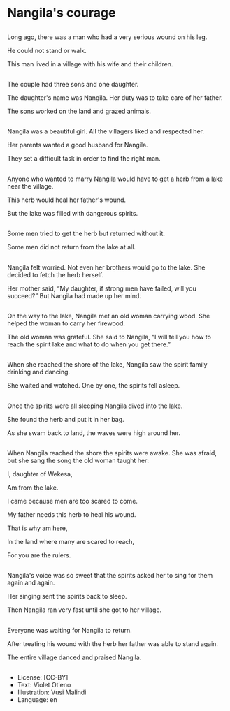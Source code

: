 # Nangila's courage

##
Long ago, there was a man who had a very serious wound on his leg.

He could not stand or walk.

This man lived in a village with his wife and their children.

##
The couple had three sons and one daughter.

The daughter's name was Nangila. Her duty was to take care of her father.

The sons worked on the land and grazed animals.

##
Nangila was a beautiful girl. All the villagers liked and respected her.

Her parents wanted a good husband for Nangila.

They set a difficult task in order to find the right man.

##
Anyone who wanted to marry Nangila would have to get a herb from a lake near the village.

This herb would heal her father's wound.

But the lake was filled with dangerous spirits.

##
Some men tried to get the herb but returned without it.

Some men did not return from the lake at all.

##
Nangila felt worried. Not even her brothers would go to the lake. She decided to fetch the herb herself.

Her mother said, “My daughter, if strong men have failed, will you succeed?” But Nangila had made up her mind.

##
On the way to the lake, Nangila met an old woman carrying wood. She helped the woman to carry her firewood.

The old woman was grateful. She said to Nangila, “I will tell you how to reach the spirit lake and what to do when you get there.”

##
When she reached the shore of the lake, Nangila saw the spirit family drinking and dancing.

She waited and watched. One by one, the spirits fell asleep.

##
Once the spirits were all sleeping Nangila dived into the lake.

She found the herb and put it in her bag.

As she swam back to land, the waves were high around her.

##
When Nangila reached the shore the spirits were awake. She was afraid, but she sang the song the old woman taught her:

I, daughter of Wekesa,

Am from the lake.

I came because men are too scared to come.

My father needs this herb to heal his wound.

That is why am here,

In the land where many are scared to reach,

For you are the rulers.

##
Nangila's voice was so sweet that the spirits asked her to sing for them again and again.

Her singing sent the spirits back to sleep.

Then Nangila ran very fast until she got to her village.

##
Everyone was waiting for Nangila to return.

After treating his wound with the herb her father was able to stand again.

The entire village danced and praised Nangila.

##
* License: [CC-BY]
* Text: Violet Otieno
* Illustration: Vusi Malindi
* Language: en
